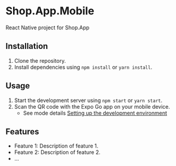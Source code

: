 # Shop.App.Mobile

React Native project for Shop.App

## Installation

1. Clone the repository.
1. Install dependencies using `npm install` or `yarn install`.

## Usage

1. Start the development server using `npm start` or `yarn start`.
1. Scan the QR code with the Expo Go app on your mobile device.
   * See mode details [Setting up the development environment](https://reactnative.dev/docs/environment-setup)

## Features

- Feature 1: Description of feature 1.
- Feature 2: Description of feature 2.
- ...
